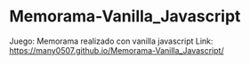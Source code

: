 # Memorama-Vanilla_Javascript
Juego: Memorama realizado con vanilla javascript
Link: https://many0507.github.io/Memorama-Vanilla_Javascript/
